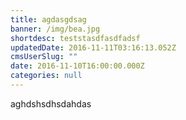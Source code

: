 ```yaml
---
title: agdasgdsag
banner: /img/bea.jpg
shortdesc: teststasdfasdfadsf
updatedDate: 2016-11-11T03:16:13.052Z
cmsUserSlug: ""
date: 2016-11-10T16:00:00.000Z
categories: null
---
```


aghdshsdhsdahdas
